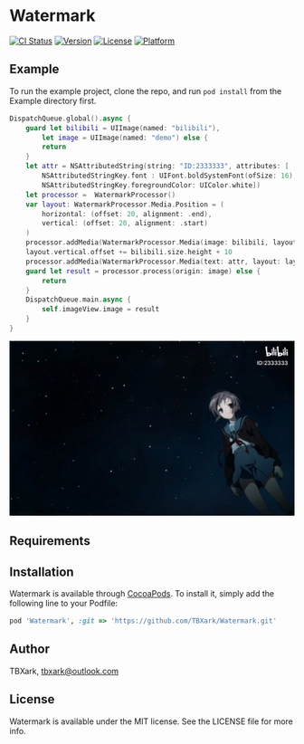 # Watermark

[![CI Status](https://img.shields.io/travis/TBXark/Watermark.svg?style=flat)](https://travis-ci.org/TBXark/Watermark)
[![Version](https://img.shields.io/cocoapods/v/Watermark.svg?style=flat)](https://cocoapods.org/pods/Watermark)
[![License](https://img.shields.io/cocoapods/l/Watermark.svg?style=flat)](https://cocoapods.org/pods/Watermark)
[![Platform](https://img.shields.io/cocoapods/p/Watermark.svg?style=flat)](https://cocoapods.org/pods/Watermark)

## Example

To run the example project, clone the repo, and run `pod install` from the Example directory first.

```swift
DispatchQueue.global().async {
    guard let bilibili = UIImage(named: "bilibili"),
        let image = UIImage(named: "demo") else {
        return
    }
    let attr = NSAttributedString(string: "ID:2333333", attributes: [
        NSAttributedStringKey.font : UIFont.boldSystemFont(ofSize: 16),
        NSAttributedStringKey.foregroundColor: UIColor.white])
    let processor =  WatermarkProcessor()
    var layout: WatermarkProcessor.Media.Position = (
        horizontal: (offset: 20, alignment: .end),
        vertical: (offset: 20, alignment: .start)
    )
    processor.addMedia(WatermarkProcessor.Media(image: bilibili, layout: layout))
    layout.vertical.offset += bilibili.size.height + 10
    processor.addMedia(WatermarkProcessor.Media(text: attr, layout: layout))
    guard let result = processor.process(origin: image) else {
        return
    }
    DispatchQueue.main.async {
        self.imageView.image = result
    }
}
```



![](./Example/example.jpeg)



## Requirements

## Installation

Watermark is available through [CocoaPods](https://cocoapods.org). To install
it, simply add the following line to your Podfile:

```ruby
pod 'Watermark', :git => 'https://github.com/TBXark/Watermark.git'
```

## Author

TBXark, tbxark@outlook.com

## License

Watermark is available under the MIT license. See the LICENSE file for more info.
